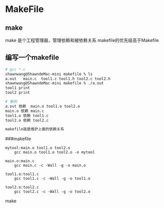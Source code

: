 # MakeFile
## make
make 是个工程管理器，管理依赖和被依赖关系
makefile的优先级高于Makefile
## 编写一个makefile
```bash
# gcc *.c
shawnwang@ShawndeMac-mini makefile % ls
a.out	main.c	tool1.c	tool1.h	tool2.c	tool2.h
shawnwang@ShawndeMac-mini makefile % ./a.out 
tool1 print
tool2 print

# 解析
a.out 依赖  main.o tool1.o tool2.o
main.o 依赖 main.c
tool1.o 依赖 tool1.c
tool2.o 依赖 tool2.c

makefile就是维护上面的依赖关系
```
###makefile
```shell
mytool:main.o tool1.o tool2.o
	gcc main.o tool1.o tool2.o -o mytool

main.o:main.c
	gcc main.c -c -Wall -g -o main.o

tool1.o:tool1.c
	gcc tool1.c -c -Wall -g -o tool1.o

tool2.o:tool2.c
	gcc tool2.c -c -Wall -g -o tool2.o
```
make
